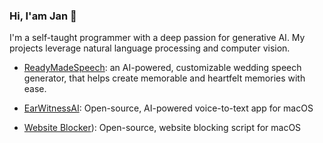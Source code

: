 ### Hi, I'am Jan 👋

I'm a self-taught programmer with a deep passion for generative AI. My projects leverage natural language processing and computer vision.

- [ReadyMadeSpeech](https://readymadespeech.com/): an AI-powered, customizable wedding speech generator, that helps create memorable and heartfelt memories with ease.

- [EarWitnessAI](https://github.com/janjezek/earwitnessai/): Open-source, AI-powered voice-to-text app for macOS

- [Website Blocker](https://github.com/janjezek/website-blocker)): Open-source, website blocking script for macOS
